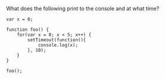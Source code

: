 What does the following print to the console and at what time?  
  
    var x = 0;
    
    function foo() {
        for(var x = 0; x < 5; x++) {
            setTimeout(function(){
                console.log(x);
            }, 10);
        }
    }
    
    foo();
